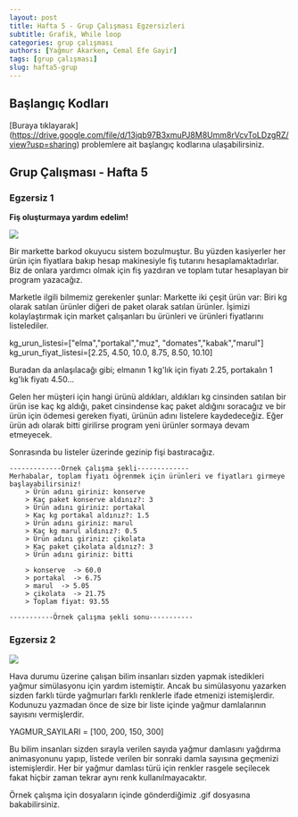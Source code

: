 ```yaml
---
layout: post
title: Hafta 5 - Grup Çalışması Egzersizleri
subtitle: Grafik, While loop
categories: grup çalışması
authors: [Yağmur Akarken, Cemal Efe Gayir]
tags: [grup çalışması]
slug: hafta5-grup
---
```


## Başlangıç Kodları
[Buraya tıklayarak] (https://drive.google.com/file/d/13jqb97B3xmuPJ8M8Umm8rVcvToLDzgRZ/view?usp=sharing) problemlere ait başlangıç kodlarına ulaşabilirsiniz.

## Grup Çalışması - Hafta 5

### Egzersiz 1

**Fiş oluşturmaya yardım edelim!**

![](https://www.blog.modernraf.com.tr/wp-content/uploads/2020/11/market-raf-duzeni-nasil-olmali.jpeg-1-780x400-1.jpg)

 Bir markette barkod okuyucu sistem bozulmuştur. Bu yüzden kasiyerler her ürün için fiyatlara bakıp
    hesap makinesiyle fiş tutarını hesaplamaktadırlar. Biz de onlara yardımcı olmak için fiş yazdıran
    ve toplam tutar hesaplayan bir program yazacağız.

 Marketle ilgili bilmemiz gerekenler şunlar:
 Markette iki çeşit ürün var: Biri kg olarak satılan ürünler diğeri de paket olarak satılan ürünler.
 İşimizi kolaylaştırmak için market çalışanları bu ürünleri ve ürünleri fiyatlarını listelediler.

  kg_urun_listesi=["elma","portakal","muz", "domates","kabak","marul"]
  kg_urun_fiyat_listesi=[2.25, 4.50, 10.0, 8.75, 8.50, 10.10]

  Buradan da anlaşılacağı gibi; elmanın 1 kg'lık için fiyatı 2.25, portakalın 1 kg'lık fiyatı 4.50...

  Gelen her müşteri için hangi ürünü aldıkları, aldıkları kg cinsinden satılan bir ürün ise kaç kg aldığı,
  paket cinsindense kaç paket aldığını soracağız ve bir ürün için ödemesi gereken fiyati, ürünün adını listelere
  kaydedeceğiz.
  Eğer ürün adı olarak bitti girilirse program yeni ürünler sormaya devam etmeyecek.

  Sonrasında bu listeler üzerinde gezinip fişi bastıracağız.


```
-------------Örnek çalışma şekli-------------
Merhabalar, toplam fiyatı öğrenmek için ürünleri ve fiyatları girmeye başlayabilirsiniz!
    > Ürün adını giriniz: konserve
    > Kaç paket konserve aldınız?: 3
    > Ürün adını giriniz: portakal
    > Kaç kg portakal aldınız?: 1.5
    > Ürün adını giriniz: marul
    > Kaç kg marul aldınız?: 0.5
    > Ürün adını giriniz: çikolata
    > Kaç paket çikolata aldınız?: 3
    > Ürün adını giriniz: bitti

    > konserve  -> 60.0
    > portakal  -> 6.75
    > marul  -> 5.05
    > çikolata  -> 21.75
    > Toplam fiyat: 93.55
    
-----------Örnek çalışma şekli sonu-----------

```

### Egzersiz 2

![](https://im.haberturk.com/2021/02/28/ver1614497754/2988400_810x458.jpg)

Hava durumu üzerine çalışan bilim insanları sizden yapmak istedikleri yağmur simülasyonu için yardım istemiştir. Ancak bu simülasyonu yazarken sizden farklı türde yağmurları farklı renklerle ifade etmenizi istemişlerdir. Kodunuzu yazmadan önce de size bir liste içinde yağmur damlalarının sayısını vermişlerdir.

YAGMUR_SAYILARI  = [100, 200, 150, 300]

Bu bilim insanları sizden sırayla verilen sayıda yağmur damlasını yağdırma animasyonunu yapıp, listede verilen bir sonraki damla sayısına geçmenizi istemişlerdir. Her bir yağmur damlası türü için renkler rasgele seçilecek fakat hiçbir zaman tekrar aynı renk kullanılmayacaktır.

Örnek çalışma için dosyaların içinde gönderdiğimiz .gif dosyasına bakabilirsiniz.

